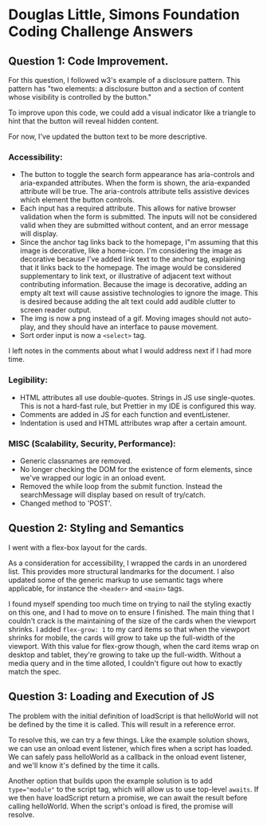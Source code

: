 # Douglas Little, Simons Foundation Coding Challenge Answers

## Question 1: Code Improvement.

For this question, I followed w3's example of a disclosure pattern. This pattern has "two elements: a disclosure button and a section of content whose visibility is controlled by the button."

To improve upon this code, we could add a visual indicator like a triangle to hint that the button will reveal hidden content.

For now, I've updated the button text to be more descriptive.

### Accessibility:

- The button to toggle the search form appearance has aria-controls and aria-expanded attributes. When the form is shown, the aria-expanded attribute will be true. The aria-controls attribute tells assistive devices which element the button controls.
- Each input has a required attribute. This allows for native browser validation when the form is submitted. The inputs will not be considered valid when they are submitted without content, and an error message will display.
- Since the anchor tag links back to the homepage, I"m assuming that this image is decorative, like a home-icon. I'm considering the image as decorative because I've added link text to the anchor tag, explaining that it links back to the homepage. The image would be considered supplementary to link text, or illustrative of adjacent text without contributing information. Because the image is decorative, adding an empty alt text will cause assistive technologies to ignore the image. This is desired because adding the alt text could add audible clutter to screen reader output.
- The img is now a png instead of a gif. Moving images should not auto-play, and they should have an interface to pause movement.
- Sort order input is now a `<select>` tag.

I left notes in the comments about what I would address next if I had more time.

### Legibility:

- HTML attributes all use double-quotes. Strings in JS use single-quotes. This is not a hard-fast rule, but Prettier in my IDE is configured this way.
- Comments are added in JS for each function and eventListener.
- Indentation is used and HTML attributes wrap after a certain amount.

### MISC (Scalability, Security, Performance):

- Generic classnames are removed.
- No longer checking the DOM for the existence of form elements, since we've wrapped our logic in an onload event.
- Removed the while loop from the submit function. Instead the searchMessage will display based on result of try/catch.
- Changed method to 'POST'.

## Question 2: Styling and Semantics

I went with a flex-box layout for the cards.

As a consideration for accessibility, I wrapped the cards in an unordered list. This provides more structural landmarks for the document. I also updated some of the generic markup to use semantic tags where applicable, for instance the `<header>` and `<main>` tags.

I found myself spending too much time on trying to nail the styling exactly on this one, and I had to move on to ensure I finished. The main thing that I couldn't crack is the maintaining of the size of the cards when the viewport shrinks. I added `flex-grow: 1` to my card items so that when the viewport shrinks for mobile, the cards will grow to take up the full-width of the viewport. With this value for flex-grow though, when the card items wrap on desktop and tablet, they're growing to take up the full-width. Without a media query and in the time alloted, I couldn't figure out how to exactly match the spec.

## Question 3: Loading and Execution of JS

The problem with the initial definition of loadScript is that helloWorld will not be defined by the time it is called. This will result in a reference error.

To resolve this, we can try a few things. Like the example solution shows, we can use an onload event listener, which fires when a script has loaded. We can safely pass helloWorld as a callback in the onload event listener, and we'll know it's defined by the time it calls.

Another option that builds upon the example solution is to add `type="module"` to the script tag, which will allow us to use top-level `awaits`. If we then have loadScript return a promise, we can await the result before calling helloWorld. When the script's onload is fired, the promise will resolve.
